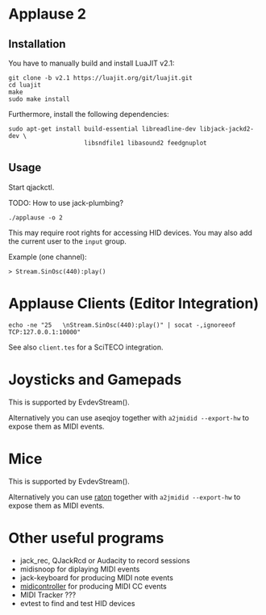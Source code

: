 # Applause 2

## Installation

You have to manually build and install LuaJIT v2.1:

    git clone -b v2.1 https://luajit.org/git/luajit.git
    cd luajit
    make
    sudo make install

Furthermore, install the following dependencies:

    sudo apt-get install build-essential libreadline-dev libjack-jackd2-dev \
                         libsndfile1 libasound2 feedgnuplot

## Usage

Start qjackctl.

TODO: How to use jack-plumbing?

    ./applause -o 2

This may require root rights for accessing HID devices.
You may also add the current user to the `input` group.

Example (one channel):

    > Stream.SinOsc(440):play()

# Applause Clients (Editor Integration)

    echo -ne "25   \nStream.SinOsc(440):play()" | socat -,ignoreeof TCP:127.0.0.1:10000"

See also `client.tes` for a SciTECO integration.

# Joysticks and Gamepads

This is supported by EvdevStream().

Alternatively you can use aseqjoy together with `a2jmidid --export-hw`
to expose them as MIDI events.

# Mice

This is supported by EvdevStream().

Alternatively you can use [raton](https://github.com/GModal/raton) together with `a2jmidid --export-hw`
to expose them as MIDI events.

# Other useful programs

* jack_rec, QJackRcd or Audacity to record sessions
* midisnoop for diplaying MIDI events
* jack-keyboard for producing MIDI note events
* [midicontroller](https://sourceforge.net/projects/midicontrol/) for producing MIDI CC events
* MIDI Tracker ???
* evtest to find and test HID devices
